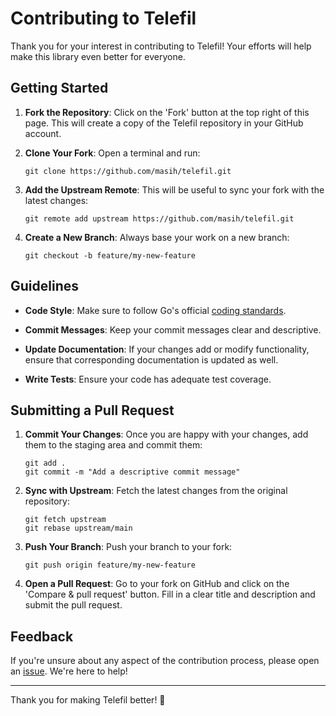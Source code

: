 # Contributing to Telefil

Thank you for your interest in contributing to Telefil! Your efforts will help make this library even better for everyone.

## Getting Started

1. **Fork the Repository**: Click on the 'Fork' button at the top right of this page. This will create a copy of the Telefil repository in your GitHub account.

2. **Clone Your Fork**: Open a terminal and run:
   ```
   git clone https://github.com/masih/telefil.git
   ```

3. **Add the Upstream Remote**: This will be useful to sync your fork with the latest changes:
   ```
   git remote add upstream https://github.com/masih/telefil.git
   ```

4. **Create a New Branch**: Always base your work on a new branch:
   ```
   git checkout -b feature/my-new-feature
   ```

## Guidelines

- **Code Style**: Make sure to follow Go's official [coding standards](https://golang.org/doc/effective_go.html).

- **Commit Messages**: Keep your commit messages clear and descriptive.

- **Update Documentation**: If your changes add or modify functionality, ensure that corresponding documentation is updated as well.

- **Write Tests**: Ensure your code has adequate test coverage.

## Submitting a Pull Request

1. **Commit Your Changes**: Once you are happy with your changes, add them to the staging area and commit them:
   ```
   git add .
   git commit -m "Add a descriptive commit message"
   ```

2. **Sync with Upstream**: Fetch the latest changes from the original repository:
   ```
   git fetch upstream
   git rebase upstream/main
   ```

3. **Push Your Branch**: Push your branch to your fork:
   ```
   git push origin feature/my-new-feature
   ```

4. **Open a Pull Request**: Go to your fork on GitHub and click on the 'Compare & pull request' button. Fill in a clear title and description and submit the pull request.

## Feedback

If you're unsure about any aspect of the contribution process, please open an [issue](https://github.com/masih/telefil/issues). We're here to help!

---

Thank you for making Telefil better! :rocket: